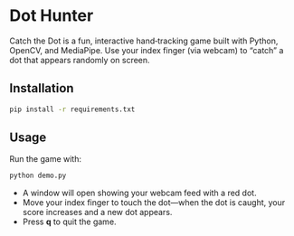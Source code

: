 # Dot Hunter

Catch the Dot is a fun, interactive hand‑tracking game built with Python, OpenCV, and MediaPipe. Use your index finger (via webcam) to “catch” a dot that appears randomly on screen.

## Installation
```bash
pip install -r requirements.txt
```

## Usage
Run the game with:
```bash
python demo.py
```
- A window will open showing your webcam feed with a red dot.
- Move your index finger to touch the dot—when the dot is caught, your score increases and a new dot appears.
- Press **q** to quit the game.